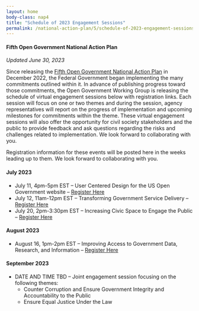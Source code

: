 ```yaml
---
layout: home
body-class: nap4
title: "Schedule of 2023 Engagement Sessions"
permalink: /national-action-plan/5/schedule-of-2023-engagement-sessions/
---
```


#### Fifth Open Government National Action Plan
_Updated June 30, 2023_


Since releasing the [Fifth Open Government National Action Plan](../) in December 2022, the Federal Government began implementing the many commitments outlined within it. In advance of publishing progress toward those commitments, the Open Government Working Group is releasing the schedule of virtual engagement sessions below with registration links. Each session will focus on one or two themes and during the session, agency representatives will report on the progress of implementation and upcoming milestones for commitments within the theme. These virtual engagement sessions will also offer the opportunity for civil society stakeholders and the public to provide feedback and ask questions regarding the risks and challenges related to implementation. We look forward to collaborating with you.

Registration information for these events will be posted here in the weeks leading up to them. We look forward to collaborating with you.

#### July 2023

* July 11, 4pm-5pm EST – User Centered Design for the US Open Government website – [Register Here](https://gsa.zoomgov.com/meeting/register/vJItceyvqD0vE4-fOqwIfI6PoCr538A13_I)
* July 12, 11am-12pm EST – Transforming Government Service Delivery – [Register Here](https://gsa.zoomgov.com/meeting/register/vJItdumtrTIiGpdXJV2pKA3D1GIa35RpDd8)
* July 20, 2pm-3:30pm EST – Increasing Civic Space to Engage the Public – [Register Here](https://pitc.zoomgov.com/webinar/register/WN_pO2RBzW-QHuwMHINlXF5dg)


#### August 2023
* August 16, 1pm-2pm EST – Improving Access to Government Data, Research, and Information – [Register Here](https://gsa.zoomgov.com/meeting/register/vJIsdO-sqzsoE_G_AP1spjsTo4BElLp9FTY)


#### September 2023
* DATE AND TIME TBD – Joint engagement session focusing on the following themes:
	* Counter Corruption and Ensure Government Integrity and Accountability to the Public 
	* Ensure Equal Justice Under the Law

